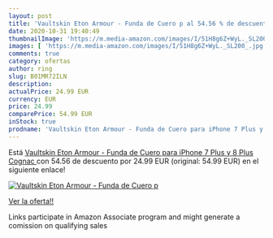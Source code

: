 ```yaml
---
layout: post
title: 'Vaultskin Eton Armour - Funda de Cuero p al 54.56 % de descuento'
date: 2020-10-31 19:40:49
thumbnailImage: 'https://m.media-amazon.com/images/I/51H8g6Z+WyL._SL200_.jpg'
images: [ 'https://m.media-amazon.com/images/I/51H8g6Z+WyL._SL200_.jpg' ]
comments: true
category: ofertas
author: ring
slug: B01MR72ILN
description:
actualPrice: 24.99 EUR
currency: EUR
price: 24.99
comparePrice: 54.99 EUR
inStock: true
prodname: 'Vaultskin Eton Armour - Funda de Cuero para iPhone 7 Plus y 8 Plus  Cognac '
---
```


Está [Vaultskin Eton Armour - Funda de Cuero para iPhone 7 Plus y 8 Plus  Cognac ](https://www.amazon.es/dp/B01MR72ILN/?tag=tolees-21) con 54.56 de descuento por 24.99 EUR (original: 54.99 EUR) en el siguiente enlace!

[![Vaultskin Eton Armour - Funda de Cuero p](https://m.media-amazon.com/images/I/51H8g6Z+WyL._SL200_.jpg)](https://www.amazon.es/dp/B01MR72ILN/?tag=tolees-21)

[Ver la oferta!!](https://www.amazon.es/dp/B01MR72ILN/?tag=tolees-21)

Links participate in Amazon Associate program and might generate a comission on qualifying sales


